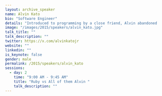 ```yaml
---
layout: archive_speaker
name: Alvin Kato
bio: "Software Engineer"
details: "Introduced to programming by a close friend, Alvin abandoned an academic career as an Economist/Statistician for a keyboard and a black screen where he fell in love with ruby and the wonders of rails. His current mission is to transfer this same joy and enthusiasm for coding into the hearts of others."
image: "/images/2015/speakers/alvin_kato.jpg"
talk_title: ""
talk_description: ""
twitter: https://x.com/alvinkatojr
website: ""
linkedin: ""
is_keynote: false
gender: male
permalink: /2015/speakers/alvin_kato
sessions:
  - day: 2
    time: "9:00 AM - 9:45 AM"
    title: "Ruby vs All of them Alvin "
    talk_description: ""
---
```

